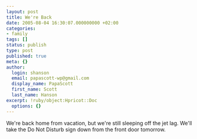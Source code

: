 ```yaml
---
layout: post
title: We're Back
date: 2005-08-04 16:30:07.000000000 +02:00
categories:
- family
tags: []
status: publish
type: post
published: true
meta: {}
author:
  login: shanson
  email: papascott-wp@gmail.com
  display_name: PapaScott
  first_name: Scott
  last_name: Hanson
excerpt: !ruby/object:Hpricot::Doc
  options: {}
---
```

<p>We're back home from vacation, but we're still sleeping off the jet lag. We'll take the Do Not Disturb sign down from the front door tomorrow.</p>
